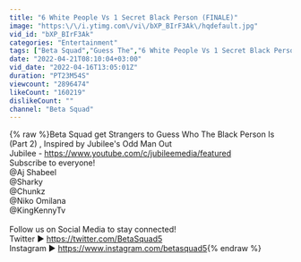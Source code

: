 ```yaml
---
title: "6 White People Vs 1 Secret Black Person (FINALE)"
image: "https:\/\/i.ytimg.com\/vi\/bXP_BIrF3Ak\/hqdefault.jpg"
vid_id: "bXP_BIrF3Ak"
categories: "Entertainment"
tags: ["Beta Squad","Guess The","6 White People Vs 1 Secret Black Person"]
date: "2022-04-21T08:10:04+03:00"
vid_date: "2022-04-16T13:05:01Z"
duration: "PT23M54S"
viewcount: "2896474"
likeCount: "160219"
dislikeCount: ""
channel: "Beta Squad"
---
```

{% raw %}Beta Squad get Strangers to Guess Who The Black Person Is (Part 2) , Inspired by Jubilee's Odd Man Out<br />Jubilee - <a rel="nofollow" target="blank" href="https://www.youtube.com/c/jubileemedia/featured">https://www.youtube.com/c/jubileemedia/featured</a><br />Subscribe to everyone! <br />@Aj Shabeel <br />@Sharky <br />@Chunkz <br />@Niko Omilana <br />@KingKennyTv <br /><br />Follow us on Social Media to stay connected!<br />Twitter ► <a rel="nofollow" target="blank" href="https://twitter.com/BetaSquad5">https://twitter.com/BetaSquad5</a><br />Instagram ►  <a rel="nofollow" target="blank" href="https://www.instagram.com/betasquad5">https://www.instagram.com/betasquad5</a>{% endraw %}
